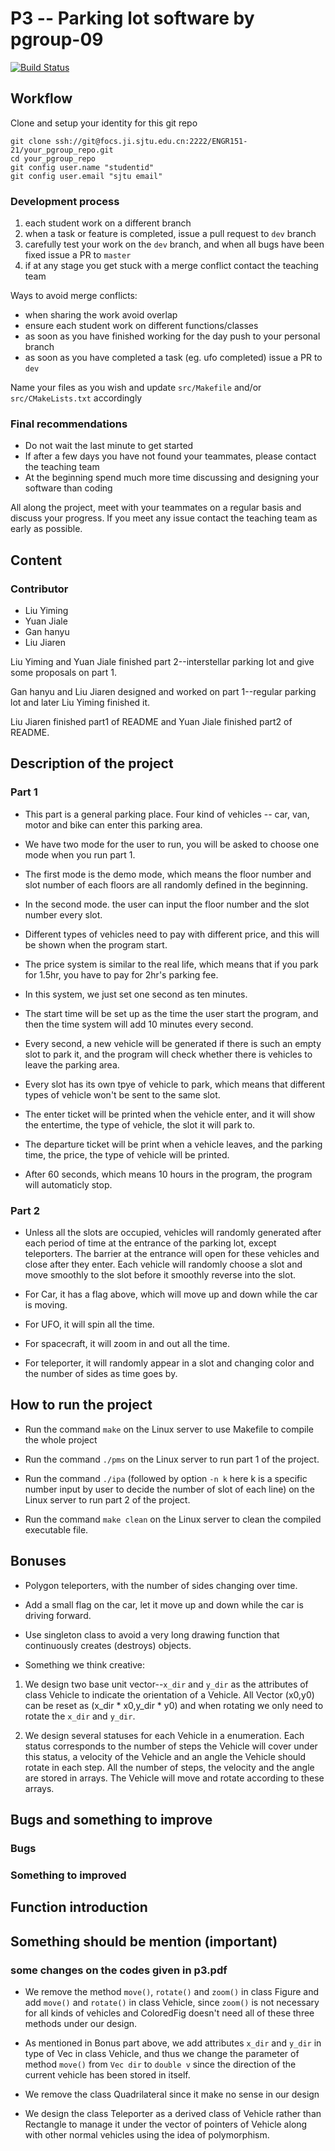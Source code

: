 # P3 -- Parking lot software by pgroup-09

[![Build Status](https://focs.ji.sjtu.edu.cn:2222/api/badges/ENGR151-21/pgroup-09/status.svg)](https://focs.ji.sjtu.edu.cn:2222/ENGR151-21/pgroup-09)

## Workflow

Clone and setup your identity for this git repo
```
git clone ssh://git@focs.ji.sjtu.edu.cn:2222/ENGR151-21/your_pgroup_repo.git
cd your_pgroup_repo
git config user.name "studentid"
git config user.email "sjtu email"
```

### Development process

1. each student work on a different branch
2. when a task or feature is completed, issue a pull request to `dev` branch
3. carefully test your work on the `dev` branch, and when all bugs have been fixed issue a PR to `master`
4. if at any stage you get stuck with a merge conflict contact the teaching team

Ways to avoid merge conflicts:

- when sharing the work avoid overlap
- ensure each student work on different functions/classes
- as soon as you have finished working for the day push to your personal branch
- as soon as you have completed a task (eg. ufo completed) issue a PR to `dev`

Name your files as you wish and update `src/Makefile` and/or `src/CMakeLists.txt` accordingly

### Final recommendations

- Do not wait the last minute to get started
- If after a few days you have not found your teammates, please contact the teaching team
- At the beginning spend much more time discussing and designing your software than coding

All along the project, meet with your teammates on a regular basis and discuss your progress. If you meet any issue contact the teaching team as early as possible.

## Content

### Contributor

- Liu Yiming
- Yuan Jiale
- Gan hanyu
- Liu Jiaren

Liu Yiming and Yuan Jiale finished part 2--interstellar parking lot and give some proposals on part 1.

Gan hanyu and Liu Jiaren designed and worked on part 1--regular parking lot and later Liu Yiming finished it.

Liu Jiaren finished part1 of README and Yuan Jiale finished part2 of README.

## Description of the project

### Part 1

- This part is a general parking place. Four kind of vehicles -- car, van, motor and bike can enter this parking area.

- We have two mode for the user to run, you will be asked to choose one mode when you run part 1.

- The first mode is the demo mode, which means the floor number and slot number of each floors are all randomly defined in the beginning.

- In the second mode. the user can input the floor number and the slot number every slot.

- Different types of vehicles need to pay with different price, and this will be shown when the program start.

- The price system is similar to the real life, which means that if you park for 1.5hr, you have to pay for 2hr's parking fee.

- In this system, we just set one second as ten minutes.

- The start time will be set up as the time the user start the program, and then the time system will add 10 minutes every second.

- Every second, a new vehicle will be generated if there is such an empty slot to park it, and the program will check whether there is vehicles to leave the parking area.

- Every slot has its own tpye of vehicle to park, which means that different types of vehicle won't be sent to the same slot.

- The enter ticket will be printed when the vehicle enter, and it will show the entertime, the type of vehicle, the slot it will park to.

- The departure ticket will be print when a vehicle leaves, and the parking time, the price, the type of vehicle will be printed.

- After 60 seconds, which means 10 hours in the program, the program will automaticly stop.

### Part 2

- Unless all the slots are occupied, vehicles will randomly generated after each period of time at the entrance of the parking lot, except teleporters. The barrier at the entrance will open for these vehicles and close after they enter. Each vehicle will randomly choose a slot and move smoothly to the slot before it smoothly reverse into the slot.

- For Car, it has a flag above, which will move up and down while the car is moving.

- For UFO, it will spin all the time.

- For spacecraft, it will zoom in and out all the time.

- For teleporter, it will randomly appear in a slot and changing color and the number of sides as time goes by.

## How to run the project

- Run the command `make` on the Linux server to use Makefile to compile the whole project

- Run the command `./pms` on the Linux server to run part 1 of the project.

- Run the command `./ipa` (followed by option `-n k` here k is a specific number input by user to decide the number of slot of each line) on the Linux server to run part 2 of the project.

- Run the command `make clean` on the Linux server to clean the compiled executable file.

## Bonuses

- Polygon teleporters, with the number of sides changing over time.

- Add a small flag on the car, let it move up and down while the car is driving forward.

- Use singleton class to avoid a very long drawing function that continuously creates (destroys) objects.

- Something we think creative:

1. We design two base unit vector--`x_dir` and `y_dir` as the attributes of class Vehicle to indicate the orientation of a Vehicle. All Vector (x0,y0) can be reset as (x_dir * x0,y_dir * y0) and when rotating we only need to rotate the `x_dir` and `y_dir`.

2. We design several statuses for each Vehicle in a enumeration. Each status corresponds to the number of steps the Vehicle will cover under this status, a velocity of the Vehicle and an angle the Vehicle should rotate in each step. All the number of steps, the velocity and the angle are stored in arrays. The Vehicle will move and rotate according to these arrays.

## Bugs and something to improve

### Bugs

### Something to improved

## Function introduction

## Something should be mention (important)

### some changes on the codes given in p3.pdf

- We remove the method `move()`, `rotate()` and `zoom()` in class Figure and add `move()` and `rotate()` in class Vehicle, since `zoom()` is not necessary for all kinds of vehicles and ColoredFig doesn't need all of these three methods under our design.

- As mentioned in Bonus part above, we add attributes `x_dir` and `y_dir` in type of Vec in class Vehicle, and thus we change the parameter of method `move()` from `Vec dir` to `double v` since the direction of the current vehicle has been stored in itself.

- We remove the class Quadrilateral since it make no sense in our design

- We design the class Teleporter as a derived class of Vehicle rather than Rectangle to manage it under the vector of pointers of Vehicle along with other normal vehicles using the idea of polymorphism.
